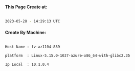 
   
#### This Page Create at:

```bash

2023-05-28 - 14:29:13 UTC

```

#### Create By Machine:

```bash

Host Name : fv-az1104-839

platform  : Linux-5.15.0-1037-azure-x86_64-with-glibc2.35

Ip Local  : 10.1.0.4

```

